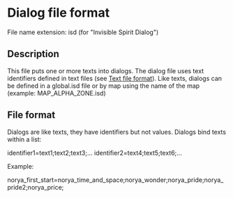 Dialog file format
==================

File name extension: isd (for "Invisible Spirit Dialog")

Description
-----------

This file puts one or more texts into dialogs. The dialog file uses text identifiers defined in text files (see [Text file format](/doc/reference/text/text_file_format.md)).
Like texts, dialogs can be defined in a global.isd file or by map using the name of the map (example: MAP_ALPHA_ZONE.isd)

File format
-----------

Dialogs are like texts, they have identifiers but not values. Dialogs bind texts within a list:

identifier1=text1;text2;text3;...
identifier2=text4;text5;text6;...

Example:

norya_first_start=norya_time_and_space;norya_wonder;norya_pride;norya_pride2;norya_price;